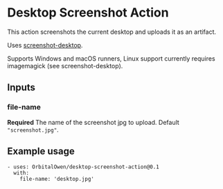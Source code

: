 # Desktop Screenshot Action

This action screenshots the current desktop and uploads it as an artifact.

Uses [screenshot-desktop](https://github.com/bencevans/screenshot-desktop).

Supports Windows and macOS runners, Linux support currently requires imagemagick (see screenshot-desktop).

## Inputs

### file-name

**Required** The name of the screenshot jpg to upload. Default `"screenshot.jpg"`.

## Example usage

```
- uses: OrbitalOwen/desktop-screenshot-action@0.1
  with:
    file-name: 'desktop.jpg'
```
